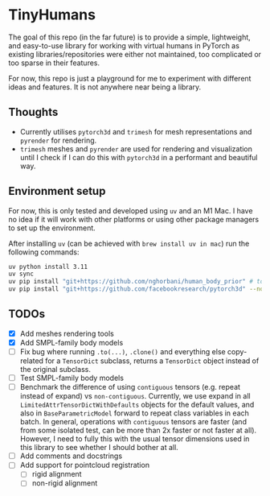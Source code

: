 # TinyHumans
The goal of this repo (in the far future) is to provide a simple, lightweight, and easy-to-use library for working with virtual humans in PyTorch as existing libraries/repositories were either not maintained, too complicated or too sparse in their features.

For now, this repo is just a playground for me to experiment with different ideas and features. It is not anywhere near being a library.

## Thoughts
- Currently utilises `pytorch3d` and `trimesh` for mesh representations and `pyrender` for rendering.
- `trimesh` meshes and `pyrender` are used for rendering and visualization until I check if I can do this with `pytorch3d` in a performant and beautiful way.

## Environment setup
For now, this is only tested and developed using `uv` and an M1 Mac. I have no idea if it will work with other platforms or using other package managers to set up the environment.

After installing `uv` (can be achieved with `brew install uv in mac`) run the following commands:
```bash
uv python install 3.11
uv sync
uv pip install "git+https://github.com/nghorbani/human_body_prior" # to run vposer.ipynb
uv pip install "git+https://github.com/facebookresearch/pytorch3d" --no-build-isolation
```

## TODOs
- [x] Add meshes rendering tools
- [x] Add SMPL-family body models
- [ ] Fix bug where running `.to(...)`, `.clone()` and everything else copy-related for a `TensorDict` subclass, returns a `TensorDict` object instead of the original subclass.
- [ ] Test SMPL-family body models
- [ ] Benchmark the difference of using `contiguous` tensors (e.g. repeat instead of expand) vs `non-contiguous`. Currently, we use expand in all `LimitedAttrTensorDictWithDefaults` objects for the default values, and also in `BaseParametricModel` forward to repeat class variables in each batch. In general, operations with `contiguous` tensors are faster (and from some isolated test, can be more than 2x faster or not faster at all). However, I need to fully this with the usual tensor dimensions used in this library to see whether I should bother at all.
- [ ] Add comments and docstrings
- [ ] Add support for pointcloud registration
    - [ ] rigid alignment
    - [ ] non-rigid alignment
